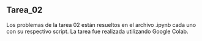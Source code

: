 ## Tarea_02

Los problemas de la tarea 02 están resueltos en el archivo .ipynb cada uno con su respectivo script. La tarea fue realizada utilizando Google Colab. 
